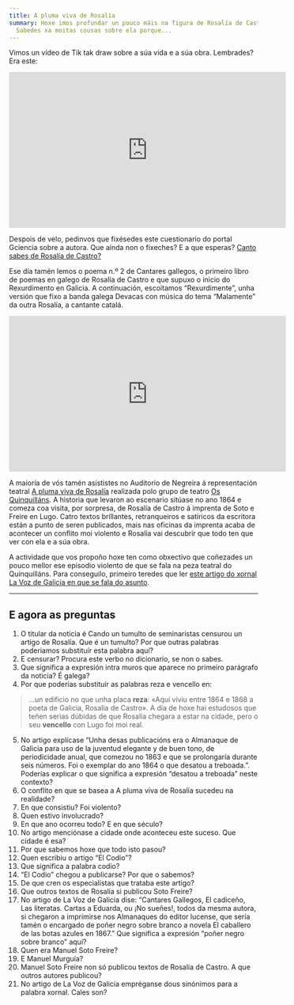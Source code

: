 ```yaml
---
title: A pluma viva de Rosalía
summary: Hoxe imos profundar un pouco máis na figura de Rosalía de Castro.
  Sabedes xa moitas cousas sobre ela porque...
---
```


Vimos un vídeo de Tik tak draw sobre a súa vida e a súa obra. Lembrades? Era este:

<iframe width="560" height="315" src="https://www.youtube.com/embed/Uib7oh1Sdog" frameborder="0" allow="accelerometer; autoplay; encrypted-media; gyroscope; picture-in-picture" allowfullscreen></iframe>

Despois de velo, pedinvos que fixésedes este cuestionario do portal Gciencia sobre a autora. Que aínda non o fixeches? E a que esperas? 
[Canto sabes de Rosalía de Castro?](https://www.gciencia.com/historias-gc/canto-sabes-de-rosalia-de-castro/)

Ese día tamén lemos o poema n.º 2 de Cantares gallegos, o primeiro libro de poemas en galego de Rosalía de Castro e que supuxo o inicio do Rexurdimento en Galicia. A continuación, escoitamos “Rexurdimente”, unha versión que fixo a banda galega Devacas con música do tema “Malamente” da outra Rosalía, a cantante catalá.

<iframe width="560" height="315" src="https://www.youtube.com/embed/qkJBWfiYPTI" frameborder="0" allow="accelerometer; autoplay; encrypted-media; gyroscope; picture-in-picture" allowfullscreen></iframe>

A maioría de vós tamén asististes no Auditorio de Negreira á representación teatral [A pluma viva de Rosalía](http://www.concellodenegreira.gal/index.php/es/noticias/noticia/1744-teatro-polo-dia-de-rosalia) realizada polo grupo de teatro [Os Quinquilláns](http://nova.quinquillans.com/). A historia que levaron ao escenario sitúase no ano 1864 e comeza coa visita, por sorpresa, de Rosalía de Castro á imprenta de Soto e Freire en Lugo. Catro textos brillantes, retranqueiros e satíricos da escritora están a punto de seren publicados, mais nas oficinas da imprenta acaba de acontecer un conflito moi violento e Rosalía vai descubrir que todo ten que ver con ela e a súa obra.

A actividade que vos propoño hoxe ten como obxectivo que coñezades un pouco mellor ese episodio violento de que se fala na peza teatral do Quinquilláns. Para conseguilo, primeiro teredes que ler [este artigo do xornal La Voz de Galicia en que se fala do asunto](https://www.lavozdegalicia.es/noticia/lugo/lugo/2019/02/24/span-langglcando-tumulto-seminaristas-censurou-artigo-rosaliaspan/0003_201902L24C5991.htm).

---

## E agora as preguntas

1.	O titular da noticia é Cando un tumulto de seminaristas censurou un artigo de Rosalía. Que é un tumulto? Por que outras palabras poderiamos substituír esta palabra aquí? 
2.	E censurar? Procura este verbo no dicionario, se non o sabes.
3.	Que significa a expresión intra muros que aparece no primeiro parágrafo da noticia? É galega? 
4.	Por que poderías substituír as palabras reza e vencello en:
> ...un edificio no que unha placa **reza**: «Aquí viviu entre 1864 e 1868 a poeta de Galicia, Rosalía de Castro».
>	A día de hoxe hai estudosos que teñen serias dúbidas de que Rosalía chegara a estar na cidade, pero o seu **vencello** con Lugo foi moi real.
5.	No artigo explícase “Unha desas publicacións era o Almanaque de Galicia para uso de la juventud elegante y de buen tono, de periodicidade anual, que comezou no 1863 e que se prolongaría durante seis números. Foi o exemplar do ano 1864 o que desatou a treboada.”. Poderías explicar o que significa a expresión “desatou a treboada” neste contexto? 
8.	O conflito en que se basea a A pluma viva de Rosalía sucedeu na realidade? 
9.	En que consistiu? Foi violento?
10.	Quen estivo involucrado? 
11.	En que ano ocorreu todo? E en que século?
12.	No artigo menciónase a cidade onde aconteceu este suceso. Que cidade é esa? 
13.	Por que sabemos hoxe que todo isto pasou? 
14.	Quen escribiu o artigo “El Codio”?
15.	Que significa a palabra codio? 
16.	“El Codio” chegou a publicarse? Por que o sabemos? 
17.	De que cren os especialistas que trataba este artigo?
18.	Que outros textos de Rosalía si publicou Soto Freire? 
19.	No artigo de La Voz de Galicia dise: “Cantares Gallegos, El cadiceño, Las literatas. Cartas a Eduarda, ou ¡No sueñes!, todos da mesma autora, si chegaron a imprimirse nos Almanaques do editor lucense, que sería tamén o encargado de poñer negro sobre branco a novela El caballero de las botas azules en 1867.” Que significa a expresión “poñer negro sobre branco” aquí? 
20.	 Quen era Manuel Soto Freire?
21.	E Manuel Murguía? 
22.	Manuel Soto Freire non só publicou textos de Rosalía de Castro. A que outros autores publicou?   
23.	No artigo de La Voz de Galicia empréganse dous sinónimos para a palabra xornal. Cales son? 
